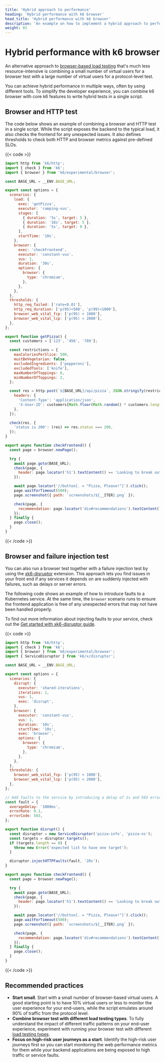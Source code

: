 ```yaml
---
title: 'Hybrid approach to performance'
heading: 'Hybrid performance with k6 browser'
head_title: 'Hybrid performance with k6 browser'
description: 'An example on how to implement a hybrid approach to performance with k6 browser'
weight: 01
---
```


# Hybrid performance with k6 browser

An alternative approach to [browser-based load testing](https://grafana.com/docs/k6/<K6_VERSION>/testing-guides/load-testing-websites/#browser-based-load-testing) that's much less resource-intensive is combining a small number of virtual users for a browser test with a large number of virtual users for a protocol-level test.

You can achieve hybrid performance in multiple ways, often by using different tools. To simplify the developer experience, you can combine k6 browser with core k6 features to write hybrid tests in a single script.

## Browser and HTTP test

The code below shows an example of combining a browser and HTTP test in a single script. While the script exposes the backend to the typical load, it also checks the frontend for any unexpected issues. It also defines thresholds to check both HTTP and browser metrics against pre-defined SLOs.

{{< code >}}

```javascript
import http from 'k6/http';
import { check } from 'k6';
import { browser } from 'k6/experimental/browser';

const BASE_URL = __ENV.BASE_URL;

export const options = {
  scenarios: {
    load: {
      exec: 'getPizza',
      executor: 'ramping-vus',
      stages: [
        { duration: '5s', target: 5 },
        { duration: '10s', target: 5 },
        { duration: '5s', target: 0 },
      ],
      startTime: '10s',
    },
    browser: {
      exec: 'checkFrontend',
      executor: 'constant-vus',
      vus: 1,
      duration: '30s',
      options: {
        browser: {
          type: 'chromium',
        },
      },
    },
  },
  thresholds: {
    http_req_failed: ['rate<0.01'],
    http_req_duration: ['p(95)<500', 'p(99)<1000'],
    browser_web_vital_fcp: ['p(95) < 1000'],
    browser_web_vital_lcp: ['p(95) < 2000'],
  },
};

export function getPizza() {
  const customers = ['123', '456', '789'];

  const restrictions = {
    maxCaloriesPerSlice: 500,
    mustBeVegetarian: false,
    excludedIngredients: ['pepperoni'],
    excludedTools: ['knife'],
    maxNumberOfToppings: 6,
    minNumberOfToppings: 2,
  };

  const res = http.post(`${BASE_URL}/api/pizza`, JSON.stringify(restrictions), {
    headers: {
      'Content-Type': 'application/json',
      'X-User-ID': customers[Math.floor(Math.random() * customers.length)],
    },
  });

  check(res, {
    'status is 200': (res) => res.status === 200,
  });
}

export async function checkFrontend() {
  const page = browser.newPage();

  try {
    await page.goto(BASE_URL);
    check(page, {
      header: page.locator('h1').textContent() == 'Looking to break out of your pizza routine?',
    });

    await page.locator('//button[. = "Pizza, Please!"]').click();
    page.waitForTimeout(500);
    page.screenshot({ path: `screenshots/${__ITER}.png` });

    check(page, {
      recommendation: page.locator('div#recommendations').textContent() != '',
    });
  } finally {
    page.close();
  }
}
```

{{< /code >}}

## Browser and failure injection test

You can also run a browser test together with a failure injection test by using the [xk6-disruptor](https://github.com/grafana/xk6-disruptor) extension. This approach lets you find issues in your front end if any services it depends on are suddenly injected with failures, such as delays or server errors.

The following code shows an example of how to introduce faults to a Kubernetes service. At the same time, the `browser` scenario runs to ensure the frontend application is free of any unexpected errors that may not have been handled properly.

To find out more information about injecting faults to your service, check out the [Get started with xk6-disruptor guide](https://grafana.com/docs/k6/<K6_VERSION>/javascript-api/xk6-disruptor/get-started/).

{{< code >}}

```javascript
import http from 'k6/http';
import { check } from 'k6';
import { browser } from 'k6/experimental/browser';
import { ServiceDisruptor } from 'k6/x/disruptor';

const BASE_URL = __ENV.BASE_URL;

export const options = {
  scenarios: {
    disrupt: {
      executor: 'shared-iterations',
      iterations: 1,
      vus: 1,
      exec: 'disrupt',
    },
    browser: {
      executor: 'constant-vus',
      vus: 1,
      duration: '10s',
      startTime: '10s',
      exec: 'browser',
      options: {
        browser: {
          type: 'chromium',
        },
      },
    },
  },
  thresholds: {
    browser_web_vital_fcp: ['p(95) < 1000'],
    browser_web_vital_lcp: ['p(95) < 2000'],
  },
};

// Add faults to the service by introducing a delay of 1s and 503 errors to 10% of the requests.
const fault = {
  averageDelay: '1000ms',
  errorRate: 0.1,
  errorCode: 503,
};

export function disrupt() {
  const disruptor = new ServiceDisruptor('pizza-info', 'pizza-ns');
  const targets = disruptor.targets();
  if (targets.length == 0) {
    throw new Error('expected list to have one target');
  }

  disruptor.injectHTTPFaults(fault, '20s');
}

export async function checkFrontend() {
  const page = browser.newPage();

  try {
    await page.goto(BASE_URL);
    check(page, {
      header: page.locator('h1').textContent() == 'Looking to break out of your pizza routine?',
    });

    await page.locator('//button[. = "Pizza, Please!"]').click();
    page.waitForTimeout(500);
    page.screenshot({ path: `screenshots/${__ITER}.png` });

    check(page, {
      recommendation: page.locator('div#recommendations').textContent() != '',
    });
  } finally {
    page.close();
  }
}
```

{{< /code >}}

## Recommended practices

- **Start small**. Start with a small number of browser-based virtual users. A good starting point is to have 10% virtual users or less to monitor the user experience for your end-users, while the script emulates around 90% of traffic from the protocol level.
- **Combine browser test with different load testing types**. To fully understand the impact of different traffic patterns on your end-user experience, experiment with running your browser test with different [load testing types](https://grafana.com/docs/k6/<K6_VERSION>/testing-guides/test-types/).
- **Focus on high-risk user journeys as a start**. Identify the high-risk user journeys first so you can start monitoring the web performance metrics for them while your backend applications are being exposed to high traffic or service faults.
